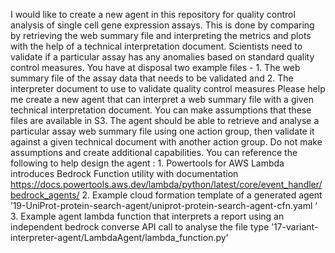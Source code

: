 I would like to create a new agent in this repository for quality  control analysis  of  single cell gene expression assays. This is done by comparing by retrieving the web summary file and interpreting the metrics and plots with the help of  a technical interpretation document. 
Scientists need to validate if a particular assay has any anomalies based on standard quality control measures. 
You have at disposal two example files - 1. The web summary file of the assay data that needs to be validated   and 2. The interpreter document to use to validate quality control measures 
Please help me create a new agent that can  interpret a web summary file with a given technical interpretation document. You can make assumptions that these files are available in S3. The agent should be able to retrieve and analyse a particular assay web summary file  using one action group, then validate it against a given technical document with another action group. Do not make assumptions and create additional capabilities. You can reference the following to help design the agent : 1. Powertools for AWS Lambda introduces Bedrock Function utility with documentation https://docs.powertools.aws.dev/lambda/python/latest/core/event_handler/bedrock_agents/
2. Example cloud formation template of a generated agent ’19-UniProt-protein-search-agent/uniprot-protein-search-agent-cfn.yaml ‘
3. Example agent lambda function that interprets a report using an independent bedrock converse API call to analyse the file type ’17-variant-interpreter-agent/LambdaAgent/lambda_function.py’
